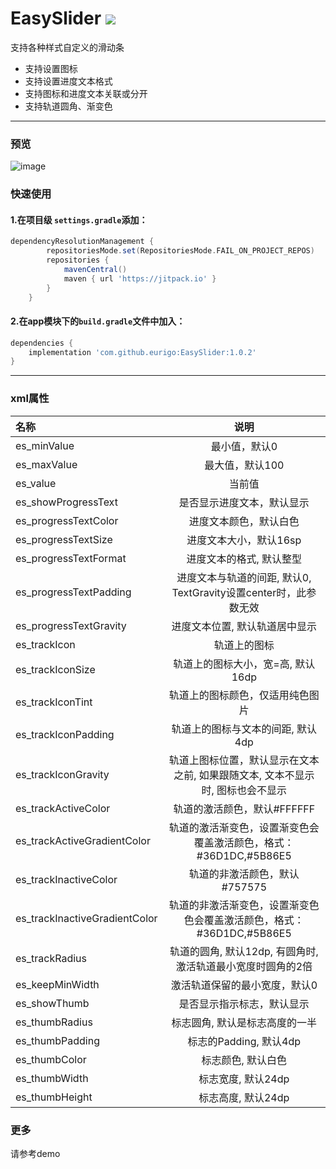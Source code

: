 # EasySlider [![](https://jitpack.io/v/eurigo/EasySlider.svg)](https://jitpack.io/#eurigo/EasySlider)

支持各种样式自定义的滑动条

* 支持设置图标 
* 支持设置进度文本格式 
* 支持图标和进度文本关联或分开
* 支持轨道圆角、渐变色

---

### 预览

![image](https://github.com/eurigo/EasySlider/assets/18246136/c01d6277-d04f-4921-a68a-f6aec7ef4d80)


### 快速使用

#### 1.在项目级 `settings.gradle`添加：

```groovy
dependencyResolutionManagement {
		repositoriesMode.set(RepositoriesMode.FAIL_ON_PROJECT_REPOS)
		repositories {
			mavenCentral()
			maven { url 'https://jitpack.io' }
		}
	}
```

#### 2.在app模块下的`build.gradle`文件中加入：

```groovy
dependencies {
    implementation 'com.github.eurigo:EasySlider:1.0.2'
}
```

---

### xml属性

| 名称                    |               说明                |
| :---------------------- | :-------------------------------: |
|es_minValue                 |最小值，默认0                       |
|es_maxValue|最大值，默认100|
|es_value|当前值|
|es_showProgressText|是否显示进度文本，默认显示|
|es_progressTextColor|进度文本颜色，默认白色|
|es_progressTextSize|进度文本大小，默认16sp|
|es_progressTextFormat|进度文本的格式, 默认整型|
|es_progressTextPadding|进度文本与轨道的间距, 默认0, TextGravity设置center时，此参数无效|
|es_progressTextGravity|进度文本位置, 默认轨道居中显示|
|es_trackIcon|轨道上的图标|
|es_trackIconSize|轨道上的图标大小，宽=高, 默认16dp|
|es_trackIconTint|轨道上的图标颜色，仅适用纯色图片|
|es_trackIconPadding|轨道上的图标与文本的间距, 默认4dp|
|es_trackIconGravity|轨道上图标位置，默认显示在文本之前, 如果跟随文本, 文本不显示时, 图标也会不显示|
|es_trackActiveColor|轨道的激活颜色，默认#FFFFFF|
|es_trackActiveGradientColor|轨道的激活渐变色，设置渐变色会覆盖激活颜色，格式：#36D1DC,#5B86E5|
|es_trackInactiveColor|轨道的非激活颜色，默认#757575|
|es_trackInactiveGradientColor|轨道的非激活渐变色，设置渐变色色会覆盖激活颜色，格式：#36D1DC,#5B86E5|
|es_trackRadius|轨道的圆角, 默认12dp, 有圆角时, 激活轨道最小宽度时圆角的2倍|
|es_keepMinWidth|激活轨道保留的最小宽度，默认0|
|es_showThumb|是否显示指示标志，默认显示|
|es_thumbRadius|标志圆角, 默认是标志高度的一半|
|es_thumbPadding|标志的Padding, 默认4dp|
|es_thumbColor|标志颜色, 默认白色|
|es_thumbWidth|标志宽度, 默认24dp|
|es_thumbHeight|标志高度, 默认24dp|

### 更多

请参考demo
